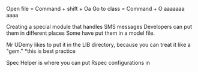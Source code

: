 Open file =  Command + shift + Oa
Go to class = Command + O aaaaaaa
aaaa

Creating a special module that handles SMS messages
Developers can put them in different places
Some have put them in a model file.

Mr UDemy likes to put it in the LIB directory, because you can treat it like a "gem."
*this is best practice

Spec Helper is where you can put Rspec configurations in
